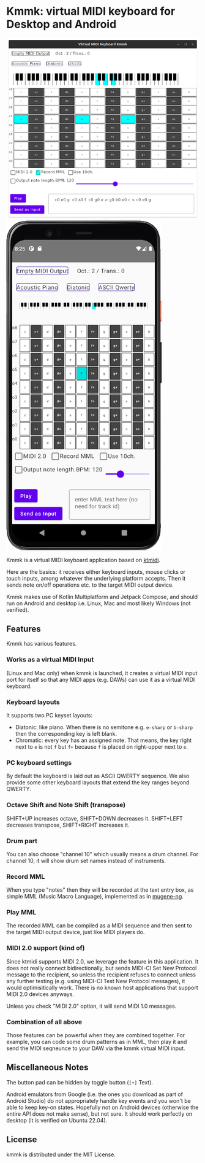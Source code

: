 # Kmmk: virtual MIDI keyboard for Desktop and Android

![Kmmk Desktop](docs/images/kmmk-desktop.png)
![Kmmk Android](docs/images/kmmk-android.png)

Kmmk is a virtual MIDI keyboard application based on [ktmidi](https://github.com/atsushieno/ktmidi).

Here are the basics: it receives either keyboard inputs, mouse clicks or touch inputs, among whatever the underlying platform accepts. Then it sends note on/off operations etc. to the target MIDI output device.

Kmmk makes use of Kotlin Multiplatform and Jetpack Compose, and should run on Android and desktop i.e. Linux, Mac and most likely Windows (not verified).

## Features

Kmmk has various features.

### Works as a virtual MIDI Input

(Linux and Mac only) when kmmk is launched, it creates a virtual MIDI input port for itself so that any MIDI apps (e.g. DAWs) can use it as a virtual MIDI keyboard.

### Keyboard layouts

It supports two PC keyset layouts:

- Diatonic: like piano. When there is no semitone e.g. `e-sharp` or `b-sharp` then the corresponding key is left blank.
- Chromatic: every key has an assigned note. That means, the key right next to `e` is not `f` but `f+` because `f` is placed on right-upper next to `e`.

### PC keyboard settings

By default the keyboard is laid out as ASCII QWERTY sequence. We also provide some other keyboard layouts that extend the key ranges beyond QWERTY.

### Octave Shift and Note Shift (transpose)

SHIFT+UP increases octave, SHIFT+DOWN decreases it. SHIFT+LEFT decreases transpose, SHIFT+RIGHT increases it.

### Drum part

You can also choose "channel 10" which usually means a drum channel. For channel 10, it will show drum set names instead of instruments.

### Record MML

When you type "notes" then they will be recorded at the text entry box, as simple MML (Music Macro Language), implemented as in [mugene-ng](https://github.com/atsushieno/mugene-ng).

### Play MML

The recorded MML can be compiled as a MIDI sequence and then sent to the target MIDI output device, just like MIDI players do.

### MIDI 2.0 support (kind of)

Since ktmidi supports MIDI 2.0, we leverage the feature in this application. It does not really connect bidirectionally, but sends MIDI-CI Set New Protocol message to the recipient, so unless the recipient refuses to connect unless any further testing (e.g. using MIDI-CI Test New Protocol messages), it would optimisitically work. There is no known host applications that support MIDI 2.0 devices anyways.

Unless you check "MIDI 2.0" option, it will send MIDI 1.0 messages.

### Combination of all above

Those features can be powerful when they are combined together. For example, you can code some drum patterns as in MML, then play it and send the MIDI seqneunce to your DAW via the kmmk virtual MIDI input.


## Miscellaneous Notes

The button pad can be hidden by toggle button (`[+]` Text).

Android emulators from Google (i.e. the ones you download as part of Android Studio) do not appropriately handle key events and you won't be able to keep key-on states. Hopefully not on Android devices (otherwise the entire API does not make sense), but not sure. It should work perfectly on desktop (it is verified on Ubuntu 22.04).

## License

kmmk is distributed under the MIT License.

